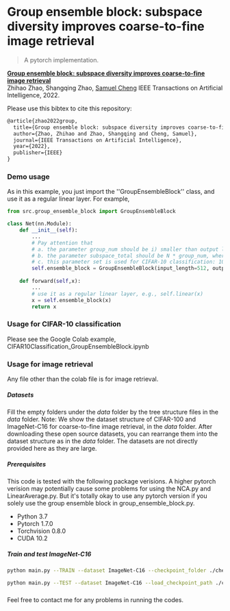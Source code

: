 # Group ensemble block: subspace diversity improves coarse-to-fine image retrieval

> A pytorch implementation.

[**Group ensemble block: subspace diversity improves coarse-to-fine image retrieval**](https://ieeexplore.ieee.org/document/9889202)  
Zhihao Zhao, Shangqing Zhao, [Samuel Cheng](https://samuelcheng.info/)
IEEE Transactions on Artificial Intelligence, 2022. 

Please use this bibtex to cite this repository:
```tex
@article{zhao2022group,
  title={Group ensemble block: subspace diversity improves coarse-to-fine image retrieval},
  author={Zhao, Zhihao and Zhao, Shangqing and Cheng, Samuel},
  journal={IEEE Transactions on Artificial Intelligence},
  year={2022},
  publisher={IEEE}
}
```

### Demo usage
As in this example, you just import the ''GroupEnsembleBlock'' class, and use it as a regular linear layer.
For example,
```python
from src.group_ensemble_block import GroupEnsembleBlock

class Net(nn.Module):
    def __init__(self):
        ...
        # Pay attention that 
        # a. the parameter group_num should be i) smaller than output length is) a factor of output length
        # b. the parameter subspace_total should be N * group_num, where N can be any interage larger than 1 because subspace_total = group_num * N
        # c. this parameter set is used for CIFAR-10 classification: 10 groups, 10 subspaces in each group, and 100 subspaces in total.
        self.ensemble_block = GroupEnsembleBlock(input_length=512, output_length=10, group_num=10, subspace_total=100)
    
    def forward(self,x):
        ...
        # use it as a regular linear layer, e.g., self.linear(x)
        x = self.ensemble_block(x)
        return x
```

### Usage for CIFAR-10 classification
Please see the Google Colab example, CIFAR10Classification_GroupEnsembleBlock.ipynb 

### Usage for image retrieval 
Any file other than the colab file is for image retrieval.

##### Datasets
Fill the empty folders under the *data* folder by the tree structure files in  the *data* folder.
Note: We show the dataset structure of CIFAR-100 and ImageNet-C16 for coarse-to-fine image retrieval, in the *data* folder. After downloading these open source datasets, you can rearrange them into the dataset structure as in the *data* folder. The datasets are not directly provided here as they are large.

##### Prerequisites
This code is tested with the following package verisions. A higher pytorch verision may potentially cause some problems for using the NCA.py and LinearAverage.py. But it's totally okay to use any pytorch version if you solely use the group ensemble block in group_ensemble_block.py.
- Python 3.7
- Pytorch 1.7.0
- Torchvision  0.8.0
- CUDA 10.2

##### Train and test ImageNet-C16
```bash
python main.py --TRAIN --dataset ImageNet-C16 --checkpoint_folder ./checkpoints
```
```bash
python main.py --TEST --dataset ImageNet-C16 --load_checkpoint_path ./checkpoints/epoch313.pth
```

##### 
Feel free to contact me for any problems in running the codes.
